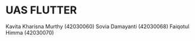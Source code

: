 # UAS FLUTTER
Kavita Kharisna Murthy (42030060)
Sovia Damayanti (42030068)
Faiqotul Himma (42030070)
